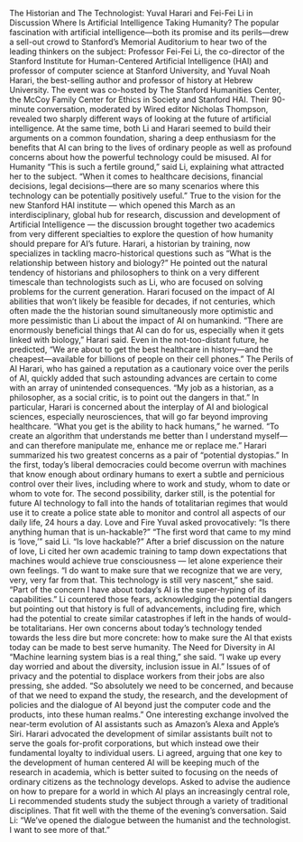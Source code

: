 The Historian and The Technologist: Yuval Harari and Fei-Fei Li in Discussion Where Is Artificial Intelligence Taking Humanity? The popular fascination with artificial intelligence—both its promise and its perils—drew a sell-out crowd to Stanford’s Memorial Auditorium to hear two of the leading thinkers on the subject: Professor Fei-Fei Li, the co-director of the Stanford Institute for Human-Centered Artificial Intelligence (HAI) and professor of computer science at Stanford University, and Yuval Noah Harari, the best-selling author and professor of history at Hebrew University. The event was co-hosted by The Stanford Humanities Center, the McCoy Family Center for Ethics in Society and Stanford HAI. Their 90-minute conversation, moderated by Wired editor Nicholas Thompson, revealed two sharply different ways of looking at the future of artificial intelligence. At the same time, both Li and Harari seemed to build their arguments on a common foundation, sharing a deep enthusiasm for the benefits that AI can bring to the lives of ordinary people as well as profound concerns about how the powerful technology could be misused. AI for Humanity “This is such a fertile ground,” said Li, explaining what attracted her to the subject. “When it comes to healthcare decisions, financial decisions, legal decisions—there are so many scenarios where this technology can be potentially positively useful.” True to the vision for the new Stanford HAI institute — which opened this March as an interdisciplinary, global hub for research, discussion and development of Artificial Intelligence — the discussion brought together two academics from very different specialties to explore the question of how humanity should prepare for AI’s future. Harari, a historian by training, now specializes in tackling macro-historical questions such as “What is the relationship between history and biology?” He pointed out the natural tendency of historians and philosophers to think on a very different timescale than technologists such as Li, who are focused on solving problems for the current generation. Harari focused on the impact of AI abilities that won’t likely be feasible for decades, if not centuries, which often made the the historian sound simultaneously more optimistic and more pessimistic than Li about the impact of AI on humankind. “There are enormously beneficial things that AI can do for us, especially when it gets linked with biology,” Harari said. Even in the not-too-distant future, he predicted, “We are about to get the best healthcare in history—and the cheapest—available for billions of people on their cell phones.” The Perils of AI Harari, who has gained a reputation as a cautionary voice over the perils of AI, quickly added that such astounding advances are certain to come with an array of unintended consequences. “My job as a historian, as a philosopher, as a social critic, is to point out the dangers in that.” In particular, Harari is concerned about the interplay of AI and biological sciences, especially neurosciences, that will go far beyond improving healthcare. “What you get is the ability to hack humans,” he warned. “To create an algorithm that understands me better than I understand myself—and can therefore manipulate me, enhance me or replace me.” Harari summarized his two greatest concerns as a pair of “potential dystopias.” In the first, today’s liberal democracies could become overrun with machines that know enough about ordinary humans to exert a subtle and pernicious control over their lives, including where to work and study, whom to date or whom to vote for. The second possibility, darker still, is the potential for future AI technology to fall into the hands of totalitarian regimes that would use it to create a police state able to monitor and control all aspects of our daily life, 24 hours a day. Love and Fire Yuval asked provocatively: “Is there anything human that is un-hackable?” “The first word that came to my mind is ‘love,’” said Li. “Is love hackable?” After a brief discussion on the nature of love, Li cited her own academic training to tamp down expectations that machines would achieve true consciousness — let alone experience their own feelings. “I do want to make sure that we recognize that we are very, very, very far from that. This technology is still very nascent,” she said. “Part of the concern I have about today’s AI is the super-hyping of its capabilities.” Li countered those fears, acknowledging the potential dangers but pointing out that history is full of advancements, including fire, which had the potential to create similar catastrophes if left in the hands of would-be totalitarians. Her own concerns about today’s technology tended towards the less dire but more concrete: how to make sure the AI that exists today can be made to best serve humanity. The Need for Diversity in AI “Machine learning system bias is a real thing,” she said. “I wake up every day worried and about the diversity, inclusion issue in AI.” Issues of of privacy and the potential to displace workers from their jobs are also pressing, she added. “So absolutely we need to be concerned, and because of that we need to expand the study, the research, and the development of policies and the dialogue of AI beyond just the computer code and the products, into these human realms.” One interesting exchange involved the near-term evolution of AI assistants such as Amazon’s Alexa and Apple’s Siri. Harari advocated the development of similar assistants built not to serve the goals for-profit corporations, but which instead owe their fundamental loyalty to individual users. Li agreed, arguing that one key to the development of human centered AI will be keeping much of the research in academia, which is better suited to focusing on the needs of ordinary citizens as the technology develops. Asked to advise the audience on how to prepare for a world in which AI plays an increasingly central role, Li recommended students study the subject through a variety of traditional disciplines. That fit well with the theme of the evening’s conversation. Said Li: “We’ve opened the dialogue between the humanist and the technologist. I want to see more of that.”
